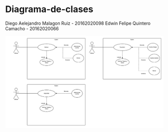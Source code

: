 # Diagrama-de-clases


Diego Aelejandro Malagon Ruiz - 20162020098
Edwin Felipe Quintero Camacho - 20162020066

![casos de uso](https://github.com/DIEGOALEJANDRO99/Diagrama-de-clases/blob/master/Cajero%20Automatico%20vs2.png)
